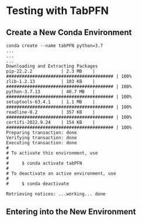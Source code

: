 # Testing with TabPFN

## Create a New Conda Environment

```
conda create --name tabPFN python=3.7
...
...
...
Downloading and Extracting Packages
pip-22.2.2           | 2.3 MB    | ######################################### | 100% 
zlib-1.2.13          | 103 KB    | ######################################### | 100% 
python-3.7.13        | 40.7 MB   | ######################################### | 100% 
setuptools-63.4.1    | 1.1 MB    | ######################################### | 100% 
readline-8.2         | 357 KB    | ######################################### | 100% 
certifi-2022.9.24    | 154 KB    | ######################################### | 100% 
Preparing transaction: done
Verifying transaction: done
Executing transaction: done
#
# To activate this environment, use
#
#     $ conda activate tabPFN
#
# To deactivate an active environment, use
#
#     $ conda deactivate

Retrieving notices: ...working... done
```

## Entering into the New Environment

```

```

```

```

```

```

```

```

```

```

```

```

```

```

```

```

```

```

```

```

```

```

```

```

```

```

```

```

```

```

```

```

```

```

```

```

```

```

```

```

```

```
